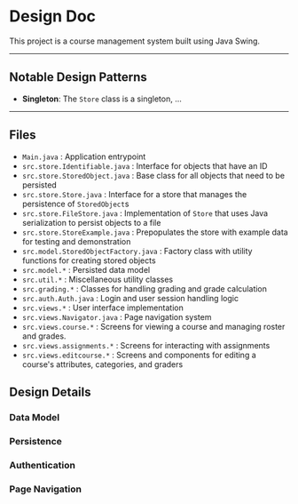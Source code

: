 # Design Doc

This project is a course management system built using Java Swing.

---

## Notable Design Patterns

- **Singleton**: The `Store` class is a singleton, ... <!--TODO -->

---

## Files

- `Main.java` : Application entrypoint
- `src.store.Identifiable.java` : Interface for objects that have an ID
- `src.store.StoredObject.java` : Base class for all objects that need to be persisted
- `src.store.Store.java` : Interface for a store that manages the persistence of `StoredObject`s
- `src.store.FileStore.java` : Implementation of `Store` that uses Java serialization to persist objects to a file
- `src.store.StoreExample.java` : Prepopulates the store with example data for testing and demonstration
- `src.model.StoredObjectFactory.java` : Factory class with utility functions for creating stored objects
- `src.model.*` : Persisted data model
- `src.util.*` : Miscellaneous utility classes
- `src.grading.*` : Classes for handling grading and grade calculation
- `src.auth.Auth.java` : Login and user session handling logic
- `src.views.*` : User interface implementation
- `src.views.Navigator.java` : Page navigation system
- `src.views.course.*` : Screens for viewing a course and managing roster and grades.
- `src.views.assignments.*` : Screens for interacting with assignments
- `src.views.editcourse.*` : Screens and components for editing a course's attributes, categories, and graders
<!-- TODO: anything I missed? -->

## Design Details

### Data Model

### Persistence

### Authentication

### Page Navigation

<!-- TODO -->

